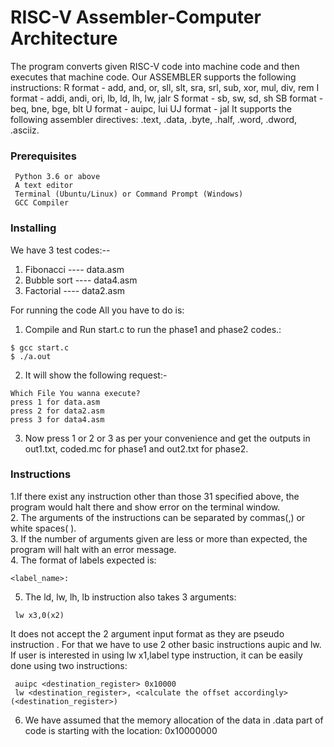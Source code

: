 # RISC-V Assembler-Computer Architecture

The program converts given RISC-V code into machine code and then executes that machine code.
Our ASSEMBLER supports the following instructions:
R format - add, and, or, sll, slt, sra, srl, sub, xor, mul, div, rem
I format - addi, andi, ori, lb, ld, lh, lw, jalr
S format - sb, sw, sd, sh
SB format - beq, bne, bge, blt
U format - auipc, lui
UJ format - jal
It supports the following assembler directives:
.text, .data, .byte, .half, .word, .dword, .asciiz.

### Prerequisites

```
 Python 3.6 or above
 A text editor
 Terminal (Ubuntu/Linux) or Command Prompt (Windows)
 GCC Compiler 
```

### Installing
We have 3 test codes:--
1. Fibonacci    ----  data.asm
2. Bubble sort  ---- data4.asm
3. Factorial    ---- data2.asm

For running the code All you have to do is:
1. Compile and Run  start.c  to run the phase1 and phase2 codes.:
```
$ gcc start.c
$ ./a.out
```
2. It will show the following request:-
```
Which File You wanna execute?
press 1 for data.asm
press 2 for data2.asm
press 3 for data4.asm
```
3. Now press 1 or 2 or 3 as per your convenience and get the outputs in
out1.txt, coded.mc for phase1 and out2.txt for phase2.

### Instructions 
 1.If there exist any instruction other than those 31 specified above, the program would halt there and show error on the terminal window.\
 2. The arguments of the instructions can be separated by commas(,) or white spaces( ).\
 3. If the number of arguments given are less or more than expected, the program will halt with an error message.\
 4. The format of labels expected is:
```
<label_name>:
```
 5. The ld, lw, lh, lb instruction also takes 3 arguments:
```
 lw x3,0(x2)
 ```
It does not accept the 2 argument input format as they are pseudo
instruction . For that we have to use 2 other basic instructions aupic and
lw.
If user is interested in using lw x1,label type instruction, it can be
easily done using two instructions:
```
 auipc <destination_register> 0x10000
 lw <destination_register>, <calculate the offset accordingly>(<destination_register>)
 ```
6. We have assumed that the memory allocation of the data in .data part of code is starting with the location: 0x10000000




